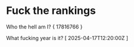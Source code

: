 # Fuck the rankings

Who the hell am I?
{ 17816766 }

What fucking year is it?
[ 2025-04-17T12:20:00Z ]
